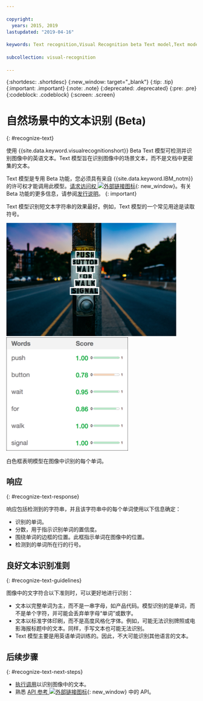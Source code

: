 ```yaml
---

copyright:
  years: 2015, 2019
lastupdated: "2019-04-16"

keywords: Text recognition,Visual Recognition beta Text model,Text model,recognize text

subcollection: visual-recognition

---
```


{:shortdesc: .shortdesc}
{:new_window: target="_blank"}
{:tip: .tip}
{:important: .important}
{:note: .note}
{:deprecated: .deprecated}
{:pre: .pre}
{:codeblock: .codeblock}
{:screen: .screen}

# 自然场景中的文本识别 (Beta)
{: #recognize-text}

使用 {{site.data.keyword.visualrecognitionshort}} Beta Text 模型可检测并识别图像中的英语文本。Text 模型旨在识别图像中的场景文本，而不是文档中更密集的文本。

Text 模型是专用 Beta 功能，您必须具有来自 {{site.data.keyword.IBM_notm}} 的许可权才能调用此模型。[请求访问权 ![外部链接图标](../../icons/launch-glyph.svg "外部链接图标")](https://datasciencex.typeform.com/to/nU6efl){: new_window}。有关 Beta 功能的更多信息，请参阅[发行说明](/docs/services/visual-recognition?topic=visual-recognition-release-notes#beta)。
{: important}

Text 模型识别短文本字符串的效果最好。例如，Text 模型的一个常见用途是读取符号。

![围绕已识别单词的带边界框的路标。Ashim D’Silva 在 Unsplash 上提供的照片](images/walk-signal-detection.png) ![在路标图像中检测到的单词和置信度分数](images/walk-signal-response.png)

白色框表明模型在图像中识别的每个单词。

## 响应
{: #recognize-text-response}

响应包括检测到的字符串，并且该字符串中的每个单词使用以下信息确定：

- 识别的单词。
- 分数，用于指示识别单词的置信度。
- 围绕单词的边框的位置。此框指示单词在图像中的位置。
- 检测到的单词所在行的行号。

## 良好文本识别准则
{: #recognize-text-guidelines}

图像中的文字符合以下准则时，可以更好地进行识别：

- 文本以完整单词为主，而不是一串字母，如产品代码。模型识别的是单词，而不是单个字符，并可能会丢弃单字母“单词”或数字。
- 文本以标准字体印刷，而不是高度风格化字体。例如，可能无法识别牌照或电影海报标题中的文本。同样，手写文本也可能无法识别。
- Text 模型主要是用英语单词训练的。因此，不大可能识别其他语言的文本。

## 后续步骤
{: #recognize-text-next-steps}

- [执行调用](/docs/services/visual-recognition?topic=visual-recognition-tutorial-recognize-text#tutorial-recognize-text)以识别图像中的文本。
- 熟悉 [API 参考 ![外部链接图标](../../icons/launch-glyph.svg "外部链接图标")](https://{DomainName}/apidocs/visual-recognition/visual-recognition-v3-text){: new_window} 中的 API。
